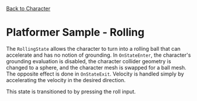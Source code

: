 

[Back to Character](../character)

# Platformer Sample - Rolling

The `RollingState` allows the character to turn into a rolling ball that can accelerate and has no notion of grounding. In `OnStateEnter`, the character's grounding evaluation is disabled, the character collider geometry is changed to a sphere, and the character mesh is swapped for a ball mesh. The opposite effect is done in `OnStateExit`. Velocity is handled simply by accelerating the velocity in the desired direction.

This state is transitioned to by pressing the roll input.